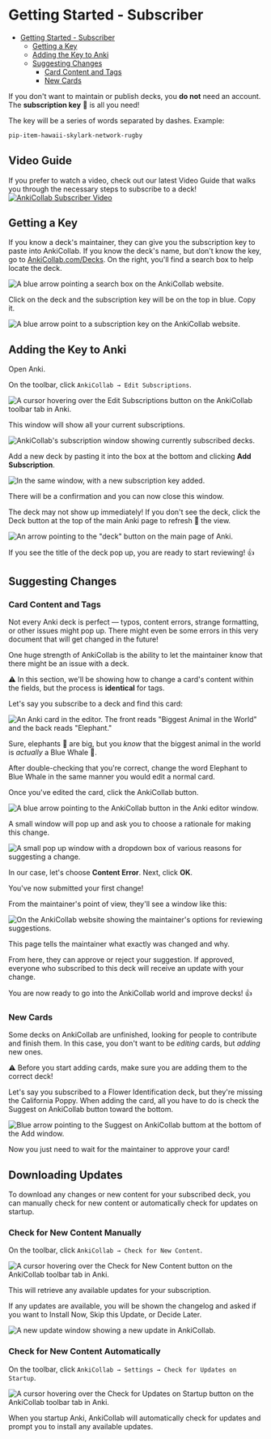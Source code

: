 # Getting Started - Subscriber

- [Getting Started - Subscriber](#getting-started---subscriber)
  - [Getting a Key](#getting-a-key)
  - [Adding the Key to Anki](#adding-the-key-to-anki)
  - [Suggesting Changes](#suggesting-changes)
    - [Card Content and Tags](#card-content-and-tags)
    - [New Cards](#new-cards)

If you don't want to maintain or publish decks, you **do not** need an account. The **subscription key** 🔑 is all you need!

The key will be a series of words separated by dashes. Example:

```txt
pip-item-hawaii-skylark-network-rugby
```

## Video Guide

If you prefer to watch a video, check out our latest Video Guide that walks you through the necessary steps to subscribe to a deck!
[![AnkiCollab Subscriber Video](https://img.youtube.com/vi/-INzy3mF06I/0.jpg)](https://www.youtube.com/watch?v=-INzy3mF06I)

## Getting a Key

If you know a deck's maintainer, they can give you the subscription key to paste into AnkiCollab.
If you know the deck's name, but don't know the key, go to [AnkiCollab.com/Decks](https://www.ankicollab.com/decks).
On the right, you'll find a search box to help locate the deck.

![A blue arrow pointing a search box on the AnkiCollab website.](https://i.imgur.com/RJnAdEU.png)

Click on the deck and the subscription key will be on the top in blue. Copy it.

![A blue arrow point to a subscription key on the AnkiCollab website.](https://i.imgur.com/wx50dDa.png)

## Adding the Key to Anki

Open Anki.

On the toolbar, click `AnkiCollab → Edit Subscriptions`.

![A cursor hovering over the Edit Subscriptions button on the AnkiCollab toolbar tab in Anki.](https://i.imgur.com/vC4fI5n.png)

This window will show all your current subscriptions.

![AnkiCollab's subscription window showing currently subscribed decks.](https://i.imgur.com/srz5ENz.png)

Add a new deck by pasting it into the box at the bottom and clicking **Add Subscription**.

![In the same window, with a new subscription key added.](https://i.imgur.com/gpBov9f.png)

There will be a confirmation and you can now close this window.

The deck may not show up immediately! If you don't see the deck, click the Deck button at the top of the main Anki page to refresh 🔄 the view.

![An arrow pointing to the "deck" button on the main page of Anki.](https://i.imgur.com/c5S0VrZ.png)

If you see the title of the deck pop up, you are ready to start reviewing! 👍

## Suggesting Changes

### Card Content and Tags

Not every Anki deck is perfect — typos, content errors, strange formatting, or other issues might pop up. There might even be some errors in this very document that will get changed in the future!

One huge strength of AnkiCollab is the ability to let the maintainer know that there might be an issue with a deck.

⚠ In this section, we'll be showing how to change a card's content within the fields, but the process is **identical** for tags.

Let's say you subscribe to a deck and find this card:

![An Anki card in the editor. The front reads "Biggest Animal in the World" and the back reads "Elephant."](https://i.imgur.com/wbKuRPj.png)

Sure, elephants 🐘 are big, but you *know* that the biggest animal in the world is *actually* a Blue Whale 🐳.

After double-checking that you're correct, change the word Elephant to Blue Whale in the same manner you would edit a normal card.

Once you've edited the card, click the AnkiCollab button.

![A blue arrow pointing to the AnkiCollab button in the Anki editor window.](https://i.imgur.com/dE9uEOW.png)

A small window will pop up and ask you to choose a rationale for making this change.

![A small pop up window with a dropdown box of various reasons for suggesting a change.](https://i.imgur.com/OhLwRH4.png)

In our case, let's choose **Content Error**. Next, click **OK**.

You've now submitted your first change!

From the maintainer's point of view, they'll see a window like this:

![On the AnkiCollab website showing the maintainer's options for reviewing suggestions.](https://i.imgur.com/aZBo31A.png)

This page tells the maintainer what exactly was changed and why.

From here, they can approve or reject your suggestion. If approved, everyone who subscribed to this deck will receive an update with your change.

You are now ready to go into the AnkiCollab world and improve decks! 👍

### New Cards

Some decks on AnkiCollab are unfinished, looking for people to contribute and finish them. In this case, you don't want to be *editing* cards, but *adding* new ones.

⚠️ Before you start adding cards, make sure you are adding them to the correct deck!

Let's say you subscribed to a Flower Identification deck, but they're missing the California Poppy. When adding the card, all you have to do is check the Suggest on AnkiCollab button toward the bottom.

![Blue arrow pointing to the Suggest on AnkiCollab buttom at the bottom of the Add window.](https://i.imgur.com/HvJM2Fn.png)

Now you just need to wait for the maintainer to approve your card!

## Downloading Updates

To download any changes or new content for your subscribed deck, you can manually check for new content or automatically check for updates on startup. 

### Check for New Content Manually

On the toolbar, click `AnkiCollab → Check for New Content`.

![A cursor hovering over the Check for New Content button on the AnkiCollab toolbar tab in Anki.](https://i.imgur.com/dtxRALy.png)

This will retrieve any available updates for your subscription.

If any updates are available, you will be shown the changelog and asked if you want to Install Now, Skip this Update, or Decide Later.

![A new update window showing a new update in AnkiCollab.](https://i.imgur.com/9uB5HMM.png)

### Check for New Content Automatically

On the toolbar, click `AnkiCollab → Settings → Check for Updates on Startup`.

![A cursor hovering over the Check for Updates on Startup button on the AnkiCollab toolbar tab in Anki.](https://i.imgur.com/dQ9ZUbU.png)

When you startup Anki, AnkiCollab will automatically check for updates and prompt you to install any available updates.
